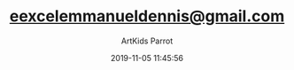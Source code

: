 ---
index: 6949
title: "eexcelemmanueldennis@gmail.com"
subtitle: ""
author: "ArtKids Parrot"
date: "2019-11-05 11:45:56"
seo:
  description: ""
content: "eexcelemmanueldennis@gmail.com
Excel Emmanuel Dennis"
status: "published"
comment_status: "closed"
modified: "2019-11-05 11:45:56"
type: "flamingo_contact"
comment_count: 0
tags: []
---